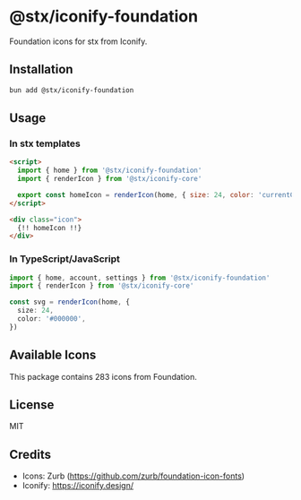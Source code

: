 # @stx/iconify-foundation

Foundation icons for stx from Iconify.

## Installation

```bash
bun add @stx/iconify-foundation
```

## Usage

### In stx templates

```html
<script>
  import { home } from '@stx/iconify-foundation'
  import { renderIcon } from '@stx/iconify-core'

  export const homeIcon = renderIcon(home, { size: 24, color: 'currentColor' })
</script>

<div class="icon">
  {!! homeIcon !!}
</div>
```

### In TypeScript/JavaScript

```typescript
import { home, account, settings } from '@stx/iconify-foundation'
import { renderIcon } from '@stx/iconify-core'

const svg = renderIcon(home, {
  size: 24,
  color: '#000000',
})
```

## Available Icons

This package contains 283 icons from Foundation.

## License

MIT



## Credits

- Icons: Zurb (https://github.com/zurb/foundation-icon-fonts)
- Iconify: https://iconify.design/
